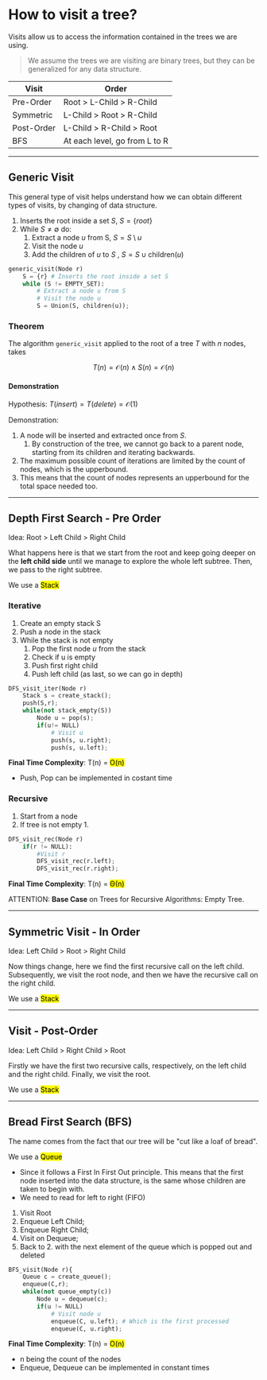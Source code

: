 # How to visit a tree?
Visits allow us to access the information contained in the trees we are using.

> We assume the trees we are visiting are binary trees, but they can be generalized for any data structure.

| Visit      | Order                         |
|------------|-------------------------------|
| Pre-Order  | Root > L-Child > R-Child      |
| Symmetric  | L-Child > Root > R-Child      |
| Post-Order | L-Child > R-Child > Root      |
| BFS        | At each level, go from L to R |

---

## Generic Visit
This general type of visit helps understand how we can obtain different types of visits, by changing of data structure.

1. Inserts the root inside a set $S$, $S = \lbrace root \rbrace$
2. While $S \neq \emptyset$ do:
   1. Extract a node $u$ from S, $S = S \setminus u$ 
   2. Visit the node $u$
   3. Add the children of $u$ to $S$ , $S = S \cup \text{children}(u)$

```python
generic_visit(Node r)
    S = {r} # Inserts the root inside a set S
    while (S != EMPTY_SET):
        # Extract a node u from S
        # Visit the node u
        S = Union(S, children(u));
```

### Theorem
The algorithm `generic_visit` applied to the root of a tree $T$ with $n$ nodes, takes 

$$T(n) = \mathcal{O}(n) \wedge S(n) = \mathcal{O}(n)$$

#### Demonstration 

Hypothesis: $T(insert) = T(delete) = \mathcal{O}(1)$

Demonstration:
1. A node will be inserted and extracted once from $S$. 
   1. By construction of the tree, we cannot go back to a parent node, starting from its children and iterating backwards.
2. The maximum possible count of iterations are limited by the count of nodes, which is the upperbound.
3. This means that the count of nodes represents an upperbound for the total space needed too.

---

## Depth First Search - Pre Order
Idea: Root > Left Child > Right Child

What happens here is that we start from the root and keep going deeper on the **left child side** until we manage to
explore the whole left subtree. Then, we pass to the right subtree.

We use a <mark>Stack</mark> 

### Iterative
1. Create an empty stack S
2. Push a node in the stack 
3. While the stack is not empty
   1. Pop the first node *u* from the stack
   2. Check if u is empty
   3. Push first right child
   4. Push left child (as last, so we can go in depth)

```python
DFS_visit_iter(Node r)
    Stack s = create_stack();
    push(S,r);
    while(not stack_empty(S))
        Node u = pop(s);
        if(u!= NULL)
            # Visit u
            push(s, u.right);
            push(s, u.left);
```
**Final Time Complexity**: T(n) = <mark>O(n)</mark>
* Push, Pop can be implemented in costant time

### Recursive
1. Start from a node
2. If tree is not empty
   1. 

```python
DFS_visit_rec(Node r)
    if(r != NULL):
        #Visit r
        DFS_visit_rec(r.left);
        DFS_visit_rec(r.right);
```
**Final Time Complexity**: T(n) = <mark>Θ(n)</mark>

ATTENTION: **Base Case** on Trees for Recursive Algorithms: Empty Tree.

---

## Symmetric Visit - In Order
Idea: Left Child > Root > Right Child

Now things change, here we find the first recursive call on the left child. Subsequently,
we visit the root node, and then we have the recursive call on the right child.

We use a <mark>Stack</mark>

---


## Visit - Post-Order
Idea: Left Child > Right Child > Root

Firstly we have the first two recursive calls, respectively, on the left child and the
right child. Finally, we visit the root.

We use a <mark>Stack</mark>

---

## Bread First Search (BFS)
The name comes from the fact that our tree will be "cut like a loaf of bread".

We use a <mark>Queue</mark> 
* Since it follows a First In First Out principle. This means
that the first node inserted into the data structure, is the same whose children are taken to
begin with.
* We need to read for left to right (FIFO)

1. Visit Root
2. Enqueue Left Child;
3. Enqueue Right Child;
4. Visit on Dequeue;
5. Back to 2. with the next element of the queue which is popped out and deleted

```python
BFS_visit(Node r){
    Queue c = create_queue();
    enqueue(C,r);
    while(not queue_empty(c))
        Node u = dequeue(c);
        if(u != NULL)
            # Visit node u
            enqueue(C, u.left); # Which is the first processed
            enqueue(C, u.right);
```

**Final Time Complexity**: T(n) = <mark>O(n)</mark>
 * n being the count of the nodes
 * Enqueue, Dequeue can be implemented in constant times



